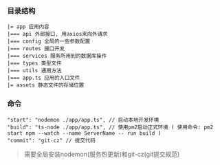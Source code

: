 ### 目录结构

```
|= app 应用内容
|=== api 外部接口, 用axios来向外请求
|=== config 全局的一些参数配置
|=== routes 接口开发
|=== services 服务所用到的数据库操作
|=== types 类型文件
|=== utils 通用方法
|=== app.ts 应用的入口文件
|= assets 静态文件的存储位置
```

### 命令

```
"start": "nodemon ./app/app.ts", // 启动本地开发环境
"build": "ts-node ./app/app.ts", // 使用pm2启动正式环境 ( 使用命令: pm2 start npm --watch --name ServerName -- run build )
"commit": "git-cz" // 提交代码
```

> 需要全局安装nodemon(服务热更新)和git-cz(git提交规范)